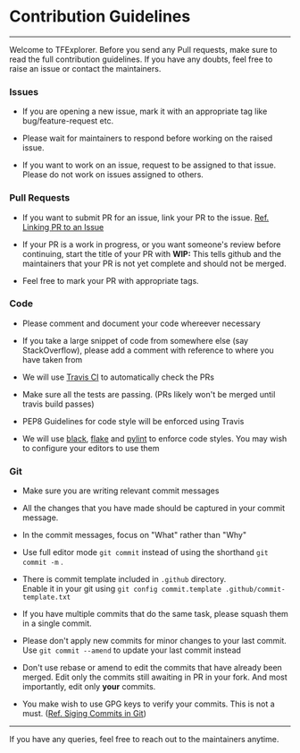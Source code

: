 # Contribution Guidelines
---
Welcome to TFExplorer. Before you send any Pull requests, make sure to read the full contribution guidelines. If you have any doubts, feel free to raise an issue or contact the maintainers.


### Issues

- If you are opening a new issue, mark it with an appropriate tag like bug/feature-request etc. 

- Please wait for maintainers to respond before working on the raised issue.

- If you want to work on an issue, request to be assigned to that issue. Please do not work on issues assigned to others. 

### Pull Requests

- If you want to submit PR for an issue, link your PR to the issue. [Ref. Linking PR to an Issue](https://help.github.com/en/github/managing-your-work-on-github/linking-a-pull-request-to-an-issue)

- If your PR is a work in progress, or you want someone's review before continuing, start the title of your PR with **WIP:** This tells github and the maintainers that your PR is not yet complete and should not be merged.

- Feel free to mark your PR with appropriate tags. 

### Code

- Please comment and document your code whereever necessary

- If you take a large snippet of code from somewhere else (say StackOverflow), please add a comment with reference to where you have taken from

- We will use [Travis CI](https://travis-ci.org/) to automatically check the PRs

- Make sure all the tests are passing. (PRs likely won't be merged until travis build passes)

- PEP8 Guidelines for code style will be enforced using Travis

- We will use [black](https://pypi.org/project/black/), [flake](https://pypi.org/project/flake8/) and [pylint](https://www.pylint.org/) to enforce code styles. You may wish to configure your editors to use them

### Git

- Make sure you are writing relevant commit messages

- All the changes that you have made should be captured in your commit message. 

- In the commit messages, focus on "What" rather than "Why"

- Use full editor mode `git commit` instead of using the shorthand `git commit -m` . 

- There is commit template included in `.github` directory.  
  Enable it in your git using `git config commit.template .github/commit-template.txt`

- If you have multiple commits that do the same task, please squash them in a single commit.

- Please don't apply new commits for minor changes to your last commit. Use `git commit --amend` to update your last commit instead

- Don't use rebase or amend to edit the commits that have already been merged. Edit only the commits still awaiting in PR in your fork. And most importantly, edit only **your** commits.

- You make wish to use GPG keys to verify your commits. This is not a must. ([Ref. Siging Commits in Git](https://blog.nemit.fi/verify-your-github-commits-2fb42bff6048))

---

If you have any queries, feel free to reach out to the maintainers anytime.